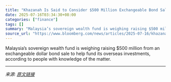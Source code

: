 ```yaml
---
title: "Khazanah Is Said to Consider $500 Million Exchangeable Bond Sale"
date: 2025-07-16T03:34:30+08:00
categories: ["finance"]
tags: []
summary: "Malaysia’s sovereign wealth fund is weighing raising $500 million from an exchangeable dollar bond sale to help fund its overseas investments, according to people with knowledge of the matter."
source_url: "https://www.bloomberg.com/news/articles/2025-07-16/khazanah-is-said-to-consider-500-million-exchangeable-bond-sale"
---
```


Malaysia’s sovereign wealth fund is weighing raising $500 million from an exchangeable dollar bond sale to help fund its overseas investments, according to people with knowledge of the matter.

---

*来源: [原文链接](https://www.bloomberg.com/news/articles/2025-07-16/khazanah-is-said-to-consider-500-million-exchangeable-bond-sale)*
